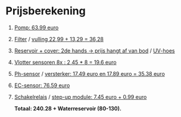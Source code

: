 # **Prijsberekening**
1.  [Pomp: 63.99 euro](https://www.conrad.be/nl/p/toolcraft-to-7159158-laagspanning-drukwaterpomp-1020-l-h-12-v-dc-2386386.html)

2.  [Filter](https://www.hubo.be/nl/p/van-marcke-go-dhz-bokaal-o-pure/160959/#specs) / [vulling 22,99 + 13,29 = 36,28](https://www.hubo.be/nl/p/van-marcke-go-patroon-wasbaar-o-pure/160951/)

3. [Reservoir + cover: 2de hands -> prijs hangt af van bod](https://www.2dehands.be/v/tuin-en-terras/regentonnen/m2139785868-ibc-watertonnen-1000-liter)
/ [UV-hoes](https://www.2dehands.be/v/tuin-en-terras/regentonnen/a2813724-zwarte-uv-hoes-voor-1000l-ibc?c=08c285449651fa109c354bbabe740c1b&casData=SHFYaiSdE7cjiFjZYd4Zraj5Z95l9Mw3hUZ4Wq_a4-JgNh3Bqbzi3TMK3XTtgwTJeocRu0S_LUoHP9JeHgCj9GFN7ycYLncangGDjNkbLTckU8Qwwwo01-3J5Sa-bYrhHtE-k9zuVWxndFi-)

4. [Vlotter sensoren 8x : 2,45 * 8 = 19.6 euro ](https://www.otronic.nl/nl/ph2-kleine-vlotterschakelaar-kunststof-55-mm-voor.html)

5. [Ph-sensor](https://www.otronic.nl/nl/analoge-ph-sensor-geschikt-voor-oa-arduino.html) / [versterker: 17.49 euro en 17.89 euro = 35.38 euro](https://www.otronic.nl/nl/sensor-versterker-board-module-voor-het-testen-van.html)

6. [EC-sensor: 76.59 euro](https://be.farnell.com/en-BE/dfrobot/dfr0300/electric-sensor-meter-brd-dfrduino/dp/2946108?gross_price=true&CMP=KNC-GBE-GEN-PLA-Standard-shopping&gad_source=1&gclid=CjwKCAjw9p24BhB_EiwA8ID5Bg1_QT4BXOEOkx_DCVi_P2Sk8-3k8fjxggpJutmUzqQ62GcJe6pW8BoCjl0QAvD_BwE)

7. [Schakelrelais](https://www.otronic.nl/nl/5v-hoog-vermogen-relais-250v-30a.html) / [step-up module: 7.45 euro + 0.99 euro](https://www.otronic.nl/nl/4-kanaals-logic-voltage-level-converter.html)

    **Totaal: 240.28 + Waterreservoir (80-130).**


    
